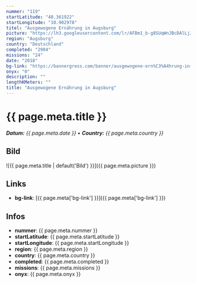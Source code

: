 ```yaml
---
nummer: "119"
startLatitude: "48.361922"
startLongitude: "10.902978"
titel: "Ausgewogene Ernährung in Augsburg"
picture: "https://lh3.googleusercontent.com/lr/AFBm1_b-g8SUqWnJBcDAlLjJMf4k-is02vtoTFD3-sfExnGUTg9vQCb5F_sodj3rOoj1jzz_eUFIkZIGtGgJKBRiuywXL4beNdHt1YbUmtcblVaM1G4a6pqADrO0nBwT8-w6Xny8mnVVisJ9zKn1jMnw_iKWDWZOm4EAj1e52PX6ZMrxVFWlHeeByIO6tw__oWoeKjC5IUjX7SAi_Qu56G7uCQN9LMbJAvcDVRMnejpTuVTvq0RHF8uAUUF0OcQAxuVbZxLjW4XBM_dFSMBVbG2QEQ20-2Sjal6tq6B6B2w1WaDsq68r3ewAFyxJVWEwsU0FFBjpXUa_Gx8S7SMTEXaeMnlZFy2MootREFGtSSicd0pTyMCWedHUnNDXjg6-BrBJbNEyEm0LUBBhjnv9Epcz5Bjab6FG_P4z0vcyJmhOV_2WgWQI5gWmH2gQRgZWwKNZWk7CWAIuAAmgRE7iG5ao2rnBwemnqRKbfh1xUw0wx7jzAuFwrtmPkSz66r5iKmba3YRMMtJH-dNKf4eKo8vEuxyCJ-7T-JRlV5cjRfXl-RudDgkvCVzJeuoLLrpLepLL3dIJ-hBsVJoCeG0tvHJ2oZvs6n14572nZP3N-izUaq3vDAVEkEyVfb3psw_ruie2LfsuZvK2WIyyMuEcghuuxnuWaolCIwMR5GNa-q86Inif0k3LEQUeb_DPaal1ec5bOgKuTSiZ28Tv8t-sQeURk7xcDU1DewAHe8I92Vpj4ZpA4rw3Y5igw-6niFJGiHGS8XSZB5DGhu6ry0QIE5NeUs-NDP-tiXI4Wn2yVU9V5ajuvNfM-znvGyZSsrkQqLJRDYWC6equTM2S7_uLPLKocn8_Kp8TNWi6mIOW"
region: "Augsburg"
country: "Deutschland"
completed: "2904"
missions: "24"
date: "2018"
bg-link: "https://bannergress.com/banner/ausgewogene-ern%C3%A4hrung-in-augsburg-807f"
onyx: "0"
description: ""
lengthKMeters: ""
title: "Ausgewogene Ernährung in Augsburg"
---
```


# {{ page.meta.title }}
_**Datum:** {{ page.meta.date }} • **Country:** {{ page.meta.country }}_

## Bild
![{{ page.meta.title | default('Bild') }}]({{ page.meta.picture }})

## Links
- **bg-link**: [{{ page.meta['bg-link'] }}]({{ page.meta['bg-link'] }})

## Infos
- **nummer**: {{ page.meta.nummer }}
- **startLatitude**: {{ page.meta.startLatitude }}
- **startLongitude**: {{ page.meta.startLongitude }}
- **region**: {{ page.meta.region }}
- **country**: {{ page.meta.country }}
- **completed**: {{ page.meta.completed }}
- **missions**: {{ page.meta.missions }}
- **onyx**: {{ page.meta.onyx }}

